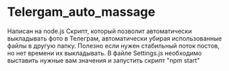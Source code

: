 # Telergam_auto_massage
Написан на node.js
Скрипт, который позволит автоматически выкладывать фото в Телеграм, автоматически убирая использованные файлы в другую папку. 
Полезно если нужен стабильный поток постов, но нет времени их выкладывать.
В файле Settings.js необходимо выставить нужные вам значения и запустить скрипт "npm start"
